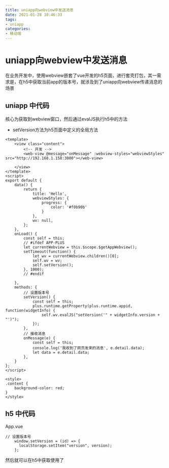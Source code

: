 ```yaml
---
title: uniapp向webview中发送消息
date: 2021-01-28 10:46:33
tags:
- uniapp
categories:
- 移动端
---
```


# uniapp向webview中发送消息

在业务开发中，使用webview嵌套了vue开发的h5页面，进行套壳打包，其一需求是，在h5中获取当前app的版本号，就涉及到了uniapp向webview传递消息的场景

## uniapp 中代码
核心为获取到webview窗口，然后通过evalJS执行h5中的方法
- setVersion方法为h5页面中定义的全局方法
```
<template>
	<view class="content">
		<!-- 开发 -->
		<web-view @message="onMessage" :webview-styles="webviewStyles" src="http://192.168.1.158:3000"></web-view>
		
	</view>
</template>
<script>
export default {
	data() {
		return {
			title: 'Hello',
			webviewStyles: {
				progress: {
					color: '#f0b90b'
				}
			},
			wv: null,
		};
	},
	onLoad() {
		const self = this;
		// #ifdef APP-PLUS
		let currentWebview = this.$scope.$getAppWebview();
		setTimeout(function() {
			let wv = currentWebview.children()[0];
			self.wv = wv;
			self.setVersion();
		}, 1000);
		// #endif
		
	},
	methods: {
		// 设置版本号
		setVersion() {
			const self = this;
			plus.runtime.getProperty(plus.runtime.appid, function(widgetInfo) {
				self.wv.evalJS("setVersion('" + widgetInfo.version + "')");
			});
		},
		// 接收消息
		onMessage(e) {
			const self = this;
			console.log('我收到了网页发来的消息', e.detail.data);
			let data = e.detail.data;
		},
	}
};
</script>

<style>
.content {
	background-color: red;
}
</style>

```
## h5 中代码
App.vue
```
// 设置版本号
    window.setVersion = (id) => {
      localStorage.setItem("version", version);
    };
```

然后就可以在h5中获取使用了

